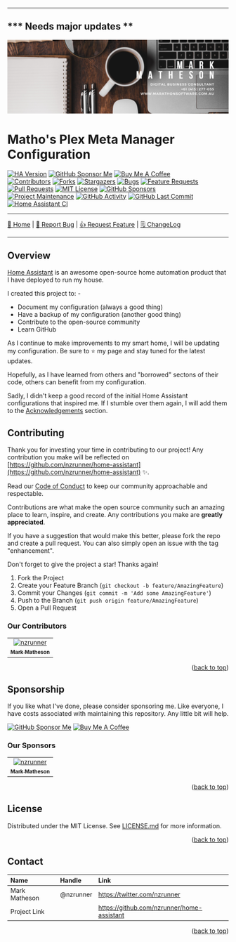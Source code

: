 <!-- Improved compatibility of back to top link: See: https://github.com/othneildrew/Best-README-Template/pull/73 -->

<a name="readme-top"></a>

<!--
*** Thanks for checking out the Best-README-Template. If you have a suggestion
*** that would make this better, please fork the repo and create a pull request
*** or simply open an issue with the tag "enhancement".
*** Don't forget to give the project a star!
*** Thanks again! Now go create something AMAZING! :D
-->

---

<!-- PROJECT LOGO -->
## *** Needs major updates **
[![Logo](/images/mark-matheson-digital-business-consultant.png)](../../)

# Matho's Plex Meta Manager Configuration

<!-- PROJECT SHIELDS -->
<!--
*** I'm using markdown "reference style" links for readability.
*** Reference links are enclosed in brackets [ ] instead of parentheses ( ).
*** See the bottom of this document for the declaration of the reference variables
*** for contributors-url, forks-url, etc. This is an optional, concise syntax you may use.
*** https://www.markdownguide.org/basic-syntax/#reference-style-links
-->

[![HA Version][ha-version-shield]][home-assistant]
[![GitHub Sponsor Me][github-sponsor-me-shield]][github-sponsors-url]
<a href="https://www.buymeacoffee.com/nzrunner" target="_blank"><img src="https://cdn.buymeacoffee.com/buttons/default-orange.png" alt="Buy Me A Coffee" height="28" width="174"></a><br />
[![Contributors][contributors-shield]][contributors-url]
[![Forks][forks-shield]][forks-url]
[![Stargazers][stars-shield]][stars-url]
[![Bugs][bugs-shield]][bugs-url]
[![Feature Requests][features-shield]][features-url]
[![Pull Requests][pull-request-shield]][pull-request-url]
[![MIT License][license-shield]][license-url]
[![GitHub Sponsors][github-sponsors-shield]][github-sponsors-url]<br />
[![Project Maintenance][maintenance-shield]](https://github.com/nzrunner/home-assistant/pulse)
[![GitHub Activity][commits-shield]][commits]
[![GitHub Last Commit][last-commit-shield]][commits]
[![Home Assistant CI][homeassistantci-shield]][homeassistantci]

---

<!-- PROJECT SHORT DESCRIPTION AND MENU -->

[🏡 Home](https://github.com/nzrunner/home-assistant)
|
[🐛 Report Bug](https://github.com/nzrunner/home-assistant/issues/new?assignees=nzrunner&labels=%F0%9F%90%9B+Bug%2C%F0%9F%A9%B9+Triage&template=bug_report.yml&title=%5BBUG%5D%3A+)
|
[👍 Request Feature](https://github.com/nzrunner/home-assistant/issues/new?assignees=nzrunner&labels=%F0%9F%91%8D+Enhancement%2C%F0%9F%A9%B9+Triage&template=feature_request.yml&title=%5BFEATURE+REQUEST%5D%3A+)
|
[🗒 ChangeLog](/CHANGELOG.md)

---

<!-- ABOUT THE PROJECT -->

## Overview

[Home Assistant](https://home-assistant.io) is an awesome open-source home automation product that I have deployed to run my house.

I created this project to: -

- Document my configuration (always a good thing)
- Have a backup of my configuration (another good thing)
- Contribute to the open-source community
- Learn GitHub

As I continue to make improvements to my smart home, I will be updating my configuration. Be sure to ⭐ my page and stay tuned for the latest updates.

Hopefully, as I have learned from others and "borrowed" sectons of their code, others can benefit from my configuration.

Sadly, I didn't keep a good record of the initial Home Assistant configurations that inspired me. If I stumble over them again, I will add them to the [Acknowledgements](#acknowledgments) section.
<!--
## Blog 🆕

I am now blogging about my GitHub and Home Assistant experiences. Why not check out my blog created using GitHub Pages and Jekyll: -

[![Home Assistant Blog][ha-blog]](https://nzrunner.github.io/home-assistant)

## Built With

[![Home Assistant][hass.io]][home-assistant] [![Raspberry Pi][raspberry-pi]](https://www.raspberrypi.com) [![Debian](https://img.shields.io/badge/Debian-AB1D33?style=for-the-badge&logo=debian&logoColor=ffffff)](https://www.debian.org)

<p align="right">(<a href="#readme-top">back to top</a>)</p>

## Dashboards

### Screenshots

|                             **Preferred Theme**                              |                             **Alternate Theme**                              |
| :--------------------------------------------------------------------------: | :--------------------------------------------------------------------------: |
|       ![Home Assistant](images/home-assistant-preferred.png?raw=true)        |       ![Home Assistant](images/home-assistant-alternate.png?raw=true)        |
|        ![Alerts](images/home-assistant-alerts-preferred.png?raw=true)        |        ![Alerts](images/home-assistant-alerts-alternate.png?raw=true)        |
|        ![System](images/home-assistant-system-preferred.png?raw=true)        |        ![System](images/home-assistant-system-alternate.png?raw=true)        |
|       ![Network](images/home-assistant-network-preferred.png?raw=true)       |       ![Network](images/home-assistant-network-alternate.png?raw=true)       |
|      ![Security](images/home-assistant-security-preferred.png?raw=true)      |      ![Security](images/home-assistant-security-alternate.png?raw=true)      |
| ![Entertainment](images/home-assistant-entertainment-preferred.png?raw=true) | ![Entertainment](images/home-assistant-entertainment-alternate.png?raw=true) |
|     ![Debugging](images/home-assistant-debugging-preferred.png?raw=true)     |     ![Debugging](images/home-assistant-debugging-alternate.png?raw=true)     |
|   ![Docker Server](images/home-assistant-docker-1-preferred.png?raw=true)    |   ![Docker Server](images/home-assistant-docker-1-alternate.png?raw=true)    |
| ![Docker Containers](images/home-assistant-docker-2-preferred.png?raw=true)  | ![Docker Containers](images/home-assistant-docker-2-alternate.png?raw=true)  |

### Lovelace UI

I have opted to maintain my Dashboards using the Home Assistant UI (.storage mode). As such, I don't have a ui-lovalace.yml file accessible in my config folder.

In the interests of completeness, I have copied the YAML code from the Raw Dashboard editor into a YAML file. It can be found [here](/.stubs/lovelace-ui.yaml). _Last update: 2023/03/24_.

I will endeavour to update this occassionally.

<p align="right">(<a href="#readme-top">back to top</a>)</p>

## Integrations

| **Integration**                    | **Repository**                                               |
| :--------------------------------- | :----------------------------------------------------------- |
| Apple iCloud                       | <https://www.home-assistant.io/integrations/icloud>          |
| Apple TV                           | <https://www.home-assistant.io/integrations/apple_tv>        |
| Brother Printer                    | <https://www.home-assistant.io/integrations/brother>         |
| Sony Bravia TV                     | <https://www.home-assistant.io/integrations/dlna_dmr>        |
| HD HomeRun DMS                     | <https://www.home-assistant.io/integrations/dlna_dms>        |
| My IP                              | <https://www.home-assistant.io/integrations/dnsip>           |
| Google Cast                        | <https://www.home-assistant.io/integrations/cast>            |
| Home Assistant Supervisor          | <https://www.home-assistant.io/integrations/hassio>          |
| HomeKit                            | <https://www.home-assistant.io/integrations/homekit>         |
| Local IP                           | <https://www.home-assistant.io/integrations/local_ip>        |
| Mobile App                         | <https://www.home-assistant.io/integrations/mobile_app>      |
| NextCloud                          | <https://www.home-assistant.io/integrations/nextcloud/>      |
| Philips Hue                        | <https://www.home-assistant.io/integrations/hue>             |
| Pi-Hole                            | <https://www.home-assistant.io/integrations/pi_hole>         |
| Plex Media Server                  | <https://www.home-assistant.io/integrations/pi_hole>         |
| Radarr                             | <https://www.home-assistant.io/integrations/radarr>          |
| SABnzbd                            | <https://www.home-assistant.io/integrations/sabnzbd>         |
| Season                             | <https://www.home-assistant.io/integrations/season>          |
| Sonarr                             | <https://www.home-assistant.io/integrations/sonarr>          |
| Sonos                              | <https://www.home-assistant.io/integrations/sonos>           |
| SpeedTest                          | <https://www.home-assistant.io/integrations/speedtestdotnet> |
| Sun                                | <https://www.home-assistant.io/integrations/sun>             |
| Synology DSM                       | <https://www.home-assistant.io/integrations/synology_dsm>    |
| Tautulli                           | <https://www.home-assistant.io/integrations/tautulli>        |
| TP-Link Kasa Smart                 | <https://www.home-assistant.io/integrations/tplink>          |
| Unifi Network                      | <https://www.home-assistant.io/integrations/unifi>           |
| Uptime                             | <https://www.home-assistant.io/integrations/uptime>          |
| CONBEE II (Zigbee Home Automation) | <https://www.home-assistant.io/integrations/zha>             |

<p align="right">(<a href="#readme-top">back to top</a>)</p>

## Custom Components

### Integrations

| **Custom Component**     | **Repository**                                                      |
| :----------------------- | :------------------------------------------------------------------ |
| HACS                     | <https://github.com/hacs/integration>                               |
| Unifi Gateway            | <https://github.com/custom-components/sensor.unifigateway>          |
| Auto Backup              | <https://github.com/jcwillox/hass-auto-backup>                      |
| Local Tuya               | <https://github.com/rospogrigio/localtuya>                          |
| Font Awesome             | <https://github.com/thomasloven/hass-fontawesome>                   |
| Browser Mod              | <https://github.com/thomasloven/hass-browser_mod>                   |
| Monitor Docker           | <https://github.com/ualex73/monitor_docker>                         |
| Simple Icons             | <https://github.com/vigonotion/hass-simpleicons>                    |
| Garbage Collection       | <https://github.com/bruxy70/Garbage-Collection>                     |
| Radarr Upcoming Media    | <https://github.com/custom-components/sensor.radarr_upcoming_media> |
| Sonarr Upcoming Media    | <https://github.com/custom-components/sensor.sonarr_upcoming_media> |
| Lidarr Upcoming Media    | <https://github.com/JackJPowell/sensor.lidarr_upcoming_media>       |
| Bereau of Meteorology    | <https://github.com/bremor/bureau_of_meteorology>                   |
| Plex Recently Added      | <https://github.com/custom-components/sensor.plex_recently_added>   |
| Average Sensor           | <https://github.com/Limych/ha-average>                              |
| Garmin Conenct           | <https://github.com/cyberjunky/home-assistant-garmin_connect>       |
| ICS Calendar (iCalendar) | <https://github.com/franc6/ics_calendar>                            |
| Uptime Kuma              | <https://github.com/meichthys/uptime_kuma>                          |
| Medisafe                 | <https://github.com/c99koder/ha-medisafe>                           |

### Frontend

| **Custom Component**                  | **Repository**                                              | **Notes**                        |
| :------------------------------------ | :---------------------------------------------------------- | :------------------------------- |
| Multiple Entity Row                   | <https://github.com/benct/lovelace-multiple-entity-row>     |
| Bar Card                              | <https://github.com/custom-cards/bar-card>                  |
| Button Card                           | <https://github.com/custom-cards/button-card>               | Major Use                        |
| Decluttering Card                     | <https://github.com/custom-cards/decluttering-card>         | Not currently used               |
| ZHA Network Card                      | <https://github.com/dmulcahey/zha-network-card>             |
| Mini Media Player                     | <https://github.com/kalkih/mini-media-player>               |
| Auto Entities                         | <https://github.com/thomasloven/lovelace-auto-entities>     |
| Card Mod                              | <https://github.com/thomasloven/lovelace-card-mod>          |
| Fold Entity Row                       | <https://github.com/thomasloven/lovelace-fold-entity-row>   |
| Slider Entity Row                     | <https://github.com/thomasloven/lovelace-slider-entity-row> |
| IOS Themes - Dark Mode and Light Mode | <https://github.com/basnijholt/lovelace-ios-themes>         | My primary theme                 |
| Custom Brand Icons                    | <https://github.com/elax46/custom-brand-icons>              |
| Digital Clock                         | <https://github.com/wassy92x/lovelace-digital-clock>        |
| Custom Animated Weather Card          | <https://github.com/DavidFW1960/bom-weather-card>           | Swapped to Platinum Weather Card |
| Battery State Card                    | <https://github.com/maxwroc/battery-state-card>             |
| Mini Graph Card                       | <https://github.com/kalkih/mini-graph-card>                 |
| Upcoming Media Card                   | <https://github.com/custom-cards/upcoming-media-card>       |
| Layout Card                           | <https://github.com/thomasloven/lovelace-layout-card>       |
| Hass Hue Icons                        | <https://github.com/arallsopp/hass-hue-icons>               |
| Metrology - Metro and Fluent Themese  | <https://github.com/Madelena/Metrology-for-Hass>            | My alternate theme               |
| Platinum Weather Card                 | <https://github.com/Makin-Things/platinum-weather-card>     |

### Automation

| **Automation** | **Repository**                            |
| :------------- | :---------------------------------------- |
| Config Check   | <https://github.com/apop880/config-check> |

### Addons

| **Addon**        | **Repository**                                                    |
| :--------------- | :---------------------------------------------------------------- |
| AppDaemon        | <https://github.com/hassio-addons/addon-appdaemon>                |
| VS Code          | <https://github.com/hassio-addons/addon-vscode>                   |
| Terminal and SSH | <https://github.com/home-assistant/hassio-addons/tree/master/ssh> |

<p align="right">(<a href="#readme-top">back to top</a>)</p>

## Devices

### Network

| **Equipment**                  | **Website**                                                  |
| :----------------------------- | :----------------------------------------------------------- |
| Ubiquiti Unifi USG 3 Router    | <https://ui.com/consoles>                                    |
| Ubiquiti Unifi AP Lite         | <https://ui.com/wi-fi>                                       |
| Ubiquiti Unifi Switches        | <https://ui.com/switching>                                   |
| Ubiquiti Unifi Cloud Key GEN 1 | <https://ui.com/consoles>                                    |
| Brother L8250CDN Printer       | No longer available                                          |
| Synology DS1812+ NAS           | No longer available                                          |
| Synology DS1618+ NAS           | No longer available                                          |
| Sonos One Speakers             | <https://www.sonos.com/en-au/shop/one-sl>                    |
| Google Home Mini Speakers      | <https://store.google.com/product/google_nest_mini?hl=en-AU> |
| Apple iPhone                   | <https://www.apple.com/au/iphone/>                           |
| Apple iPad                     | <https://www.apple.com/au/ipad/>                             |

### IOT

| **Equipment**                  | **Number** | **Website**                                                                                                          | **Notes** |
| :----------------------------- | :--------: | :------------------------------------------------------------------------------------------------------------------- | :-------- |
| Aqara Motion Sensors           |     8      | <https://www.aqara.com/en/human_motion_sensor.html>                                                                  |
| Aqara Door Sensors             |     8      | <https://www.aqara.com/en/door_and_window_sensor.html>                                                               |
| Aqara Temperature Sensors      |     4      | <https://www.aqara.com/en/temperature_humidity_sensor.html>                                                          |
| Aqara Mini Switch              |     1      | <https://www.aqara.com/en/smart_wireless_mini_switch.html>                                                           |
| Aqara Blind Controller         |     1      | <https://www.aqara.com/en/product/roller-shade-driver-e1>                                                            |
| Philips Hue Bridge             |     1      | <https://www.philips-hue.com/en-au/p/hue-bridge/8719514342569>                                                       |
| Philips Hue Smart Bulbs        |     13     | <https://www.philips-hue.com/en-au/products/smart-light-bulbs>                                                       |
| Philips Hue Light Strips       |     1      | <https://www.philips-hue.com/en-au/products/smart-light-strips>                                                      |
| Philips Hue Motion Sensors     |     2      | <https://www.philips-hue.com/en-au/p/hue-motion-sensor/8719514342149>                                                |
| Philips Hue Dimmer Switch      |     1      | <https://www.philips-hue.com/en-au/p/hue-dimmer-switch--latest-model-/8719514274631>                                 |
| IKEA Tradfri Motion Sensors    |     2      | <https://www.ikea.com/au/en/p/tradfri-wireless-motion-sensor-smart-white-90370469/>                                  |
| IKEA Tradfri Buttons           |     2      | <https://www.ikea.com/au/en/p/tradfri-shortcut-button-white-smart-80356384/>                                         |
| IKEA Tradfri Smart Bulbs       |     2      | <https://www.ikea.com/au/en/p/tradfri-led-bulb-e14-470-lumen-smart-wireless-dimmable-white-spectrum-globe-20489730/> |
| IKIEA Tradfri Signal repeater  |     1      | <https://www.ikea.com/au/en/p/tradfri-signal-repeater-30400412/>                                                     |
| Arlec Smart Plugs              |     8      | <https://www.bunnings.com.au/arlec-grid-connect-smart-plug-in-socket-with-energy-meter-4-pack_p0273368>              |
| TP-Link HS110 Smart Plug       |     1      | <https://www.tp-link.com/au/home-networking/smart-plug/hs110/>                                                       |
| TP-Link KP303 Smart Powerboard |     1      | <https://www.tp-link.com/au/home-networking/smart-plug/kp303/>                                                       | Garbage   |
| Security Cameras               |     2      | N/A                                                                                                                  |

<p align="right">(<a href="#readme-top">back to top</a>)</p>
-->
<!-- ROADMAP -->
<!--
## Roadmap

<details>

<summary>Roadmap completed</summary>

- [x] Review project files for items that should be in the secrets.yaml file
- [x] Disable Bluetooth Tracker
- [x] Update the README
  - [x] Complete Integrations list (with links)
  - [x] Complete Custom Components section (with links)
  - [x] Improve the content in the About The Project section
  - [x] Update the Roadmap section
  - [x] Add a Devices section (with links)
    - [x] IoT devices
    - [x] Other devices
  - [x] Update Built-With section, describing the hardware and OS configuration
- [x] Logo
  - [x] Use a file stored in the project
  - [x] Design a project specific image (Canva)
- [x] Add Roadmap items as Feature Requests in the Issues list
- [x] Add a Change Log
- [x] Redo screenshots with preferred theme colour
- [x] Write a Git Guide
- [x] Adopt a git commit message convention
- [x] Publish the lovelace-ui.yaml
- [x] Publish fake secrets.yaml for completeness

</details>

See the [open issues](https://github.com/nzrunner/home-assistant/issues) for a full list of proposed features (and known issues).

<p align="right">(<a href="#readme-top">back to top</a>)</p>
-->
<!-- ACKNOWLEDGMENTS -->
<!--
## Acknowledgments

### Themes

| **Description**                         | **Link**                                             |
| :-------------------------------------- | :--------------------------------------------------- |
| My primary theme - iOS Themes           | <https://github.com/basnijholt/lovelace-ios-themes/> |
| My alternate theme - Metrology (Fluent) | <https://github.com/Madelena/Metrology-for-Hass>     |

### Inspiration

| **Description**                                | **Link**                                              |
| :--------------------------------------------- | :---------------------------------------------------- |
| My inspiration - @frenck's configuration       | <https://github.com/frenck/home-assistant-config>     |
| More inspiration - @Metbril's configuration    | <https://github.com/metbril/home-assistant-config>    |
| Well documented - @basnijholt's configuration  | <https://github.com/basnijholt/home-assistant-config> |
| Also well documented - @pqpxo configuration    | <https://github.com/pqpxo/SWAKES_hassio>              |
| Amazing documentation - @CCOSTAN configuration | <https://github.com/CCOSTAN/Home-AssistantConfig>     |

<p align="right">(<a href="#readme-top">back to top</a>)</p>
-->
<!-- CONTRIBUTING -->

## Contributing

Thank you for investing your time in contributing to our project! Any contribution you make will be reflected on [https://github.com/nzrunner/home-assistant](https://github.com/nzrunner/home-assistant) :sparkles:.

Read our [Code of Conduct](./.github/CODE_OF_CONDUCT.md) to keep our community approachable and respectable.

Contributions are what make the open source community such an amazing place to learn, inspire, and create. Any contributions you make are **greatly appreciated**.

If you have a suggestion that would make this better, please fork the repo and create a pull request. You can also simply open an issue with the tag "enhancement".

Don't forget to give the project a star! Thanks again!

1. Fork the Project
2. Create your Feature Branch (`git checkout -b feature/AmazingFeature`)
3. Commit your Changes (`git commit -m 'Add some AmazingFeature'`)
4. Push to the Branch (`git push origin feature/AmazingFeature`)
5. Open a Pull Request

### Our Contributors

<!-- readme: contributors -start -->
<table>
<tr>
    <td align="center">
        <a href="https://github.com/nzrunner">
            <img src="https://avatars.githubusercontent.com/u/5681652?v=4" width="100;" alt="nzrunner"/>
            <br />
            <sub><b>Mark Matheson</b></sub>
        </a>
    </td></tr>
</table>
<!-- readme: contributors -end -->

<p align="right">(<a href="#readme-top">back to top</a>)</p>

<!-- SPONSORSHIP -->

## Sponsorship

If you like what I've done, please consider sponsoring me. Like everyone, I have costs associated with maintaining this repository. Any little bit will help.

[![GitHub Sponsor Me][github-sponsor-me-shield]][github-sponsors-url]
<a href="https://www.buymeacoffee.com/nzrunner" target="_blank"><img src="https://cdn.buymeacoffee.com/buttons/default-orange.png" alt="Buy Me A Coffee" height="28" width="174"></a>

### Our Sponsors

<!-- readme: nzrunner,sponsors -start -->
<table>
<tr>
    <td align="center">
        <a href="https://github.com/nzrunner">
            <img src="https://avatars.githubusercontent.com/u/5681652?v=4" width="100;" alt="nzrunner"/>
            <br />
            <sub><b>Mark Matheson</b></sub>
        </a>
    </td></tr>
</table>
<!-- readme: nzrunner,sponsors -end -->

<p align="right">(<a href="#readme-top">back to top</a>)</p>

<!-- LICENSE -->

## License

Distributed under the MIT License. See [LICENSE.md](./LICENSE.md) for more information.

<p align="right">(<a href="#readme-top">back to top</a>)</p>

<!-- CONTACT -->

## Contact

| **Name**      | **Handle** | **Link**                                     |
| :------------ | :--------- | :------------------------------------------- |
| Mark Matheson | @nzrunner  | <https://twitter.com/nzrunner>               |
| Project Link  |            | <https://github.com/nzrunner/home-assistant> |

<p align="right">(<a href="#readme-top">back to top</a>)</p>

<!-- MARKDOWN LINKS & IMAGES -->
<!-- https://www.markdownguide.org/basic-syntax/#reference-style-links -->
<!-- Shields -->

[contributors-shield]: https://img.shields.io/github/contributors/nzrunner/home-assistant.svg?style=flat-square
[forks-shield]: https://img.shields.io/github/forks/nzrunner/home-assistant.svg?style=flat-square
[stars-shield]: https://img.shields.io/github/stars/nzrunner/home-assistant.svg?style=flat-square
[bugs-shield]: https://img.shields.io/github/issues-search/nzrunner/home-assistant?style=flat-square&label=Bugs&query=is%3Aopen%20is%3Aissue%20label%3Abug
[features-shield]: https://img.shields.io/github/issues-search/nzrunner/home-assistant?style=flat-square&label=Feature%20Requests&query=is%3Aopen%20is%3Aissue%20label%3Aenhancement
[license-shield]: https://img.shields.io/github/license/nzrunner/home-assistant.svg?style=flat-square
[commits-shield]: https://img.shields.io/github/commit-activity/y/nzrunner/home-assistant.svg?style=flat-square
[maintenance-shield]: https://img.shields.io/maintenance/yes/2023.svg?style=flat-square
[last-commit-shield]: https://img.shields.io/github/last-commit/nzrunner/home-assistant.svg?style=flat-square
[hass.io]: https://img.shields.io/badge/Home%20Assistant-blue?style=for-the-badge&logo=home-assistant&logoColor=#41BDF5
[raspberry-pi]: https://img.shields.io/badge/Raspberry%20Pi-A22846?style=for-the-badge&logo=raspberry-pi&logoColor=ffffff
[homeassistantci-shield]: https://img.shields.io/github/actions/workflow/status/nzrunner/home-assistant/home_assistant.yml?label=Home%20Assistant%20CI&style=flat-square
[ha-version-shield]: https://img.shields.io/badge/Home%20Assistant-2023.4-blue.svg?style=for-the-badge
[github-sponsors-shield]: https://img.shields.io/github/sponsors/nzrunner?label=Sponsors&style=flat-square
[github-sponsor-me-shield]: https://img.shields.io/badge/sponsor-lightgrey?style=for-the-badge&logo=GitHub-Sponsors&logoColor=#white
[pull-request-shield]: https://img.shields.io/github/issues-pr-raw/nzrunner/home-assistant?label=Pull%20Requests&style=flat-square
[ha-blog]: https://img.shields.io/badge/-Home%20Assistant%20Blog-blue?style=for-the-badge&logo=home-assistant

<!-- URL's -->

[contributors-url]: https://github.com/nzrunner/home-assistant/graphs/contributors
[forks-url]: https://github.com/nzrunner/home-assistant/network/members
[stars-url]: https://github.com/nzrunner/home-assistant/stargazers
[bugs-url]: https://github.com/nzrunner/home-assistant/issues?q=is%3Aopen+is%3Aissue+label%3Abug
[features-url]: https://github.com/nzrunner/home-assistant/issues?q=is%3Aopen+is%3Aissue+label%3Aenhancement
[license-url]: https://github.com/nzrunner/home-assistant/blob/master/LICENSE.md
[commits]: https://github.com/nzrunner/home-assistant/commits/master
[homeassistantci]: https://github.com/nzrunner/home-assistant/actions/workflows/home_assistant.yml
[home-assistant]: https://home-assistant.io
[github-sponsors-url]: https://github.com/sponsors/nzrunner
[pull-request-url]: https://github.com/nzrunner/home-assistant/pulls
